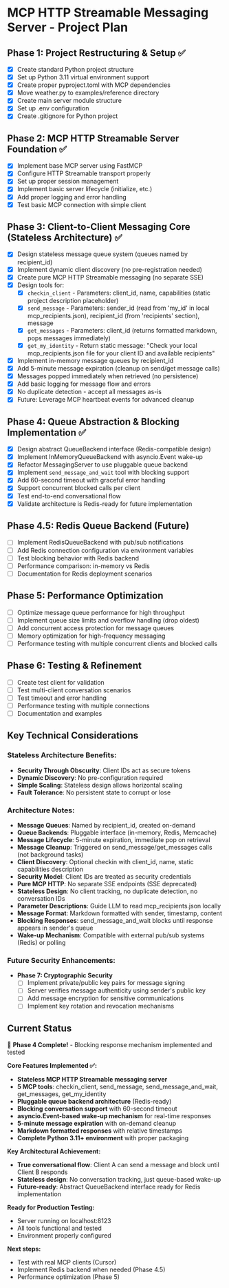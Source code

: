 # MCP HTTP Streamable Messaging Server - Project Plan

## Phase 1: Project Restructuring & Setup ✅
- [x] Create standard Python project structure
- [x] Set up Python 3.11 virtual environment support
- [x] Create proper pyproject.toml with MCP dependencies
- [x] Move weather.py to examples/reference directory
- [x] Create main server module structure
- [x] Set up .env configuration
- [x] Create .gitignore for Python project

## Phase 2: MCP HTTP Streamable Server Foundation ✅
- [x] Implement base MCP server using FastMCP
- [x] Configure HTTP Streamable transport properly
- [x] Set up proper session management
- [x] Implement basic server lifecycle (initialize, etc.)
- [x] Add proper logging and error handling
- [x] Test basic MCP connection with simple client

## Phase 3: Client-to-Client Messaging Core (Stateless Architecture) ✅
- [x] Design stateless message queue system (queues named by recipient_id)
- [x] Implement dynamic client discovery (no pre-registration needed)
- [x] Create pure MCP HTTP Streamable messaging (no separate SSE)
- [x] Design tools for:
  - [x] `checkin_client` - Parameters: client_id, name, capabilities (static project description placeholder)
  - [x] `send_message` - Parameters: sender_id (read from 'my_id' in local mcp_recipients.json), recipient_id (from 'recipients' section), message
  - [x] `get_messages` - Parameters: client_id (returns formatted markdown, pops messages immediately)
  - [x] `get_my_identity` - Return static message: "Check your local mcp_recipients.json file for your client ID and available recipients"
- [x] Implement in-memory message queues by recipient_id
- [x] Add 5-minute message expiration (cleanup on send/get message calls)
- [x] Messages popped immediately when retrieved (no persistence)
- [x] Add basic logging for message flow and errors
- [x] No duplicate detection - accept all messages as-is
- [x] Future: Leverage MCP heartbeat events for advanced cleanup

## Phase 4: Queue Abstraction & Blocking Implementation ✅
- [x] Design abstract QueueBackend interface (Redis-compatible design)
- [x] Implement InMemoryQueueBackend with asyncio.Event wake-up
- [x] Refactor MessagingServer to use pluggable queue backend
- [x] Implement `send_message_and_wait` tool with blocking support
- [x] Add 60-second timeout with graceful error handling
- [x] Support concurrent blocked calls per client
- [x] Test end-to-end conversational flow
- [x] Validate architecture is Redis-ready for future implementation

## Phase 4.5: Redis Queue Backend (Future)
- [ ] Implement RedisQueueBackend with pub/sub notifications
- [ ] Add Redis connection configuration via environment variables
- [ ] Test blocking behavior with Redis backend
- [ ] Performance comparison: in-memory vs Redis
- [ ] Documentation for Redis deployment scenarios

## Phase 5: Performance Optimization
- [ ] Optimize message queue performance for high throughput
- [ ] Implement queue size limits and overflow handling (drop oldest)
- [ ] Add concurrent access protection for message queues
- [ ] Memory optimization for high-frequency messaging
- [ ] Performance testing with multiple concurrent clients and blocked calls

## Phase 6: Testing & Refinement
- [ ] Create test client for validation
- [ ] Test multi-client conversation scenarios
- [ ] Test timeout and error handling
- [ ] Performance testing with multiple connections
- [ ] Documentation and examples

## Key Technical Considerations

### Stateless Architecture Benefits:
- **Security Through Obscurity**: Client IDs act as secure tokens
- **Dynamic Discovery**: No pre-configuration required
- **Simple Scaling**: Stateless design allows horizontal scaling
- **Fault Tolerance**: No persistent state to corrupt or lose

### Architecture Notes:
- **Message Queues**: Named by recipient_id, created on-demand
- **Queue Backends**: Pluggable interface (in-memory, Redis, Memcache)
- **Message Lifecycle**: 5-minute expiration, immediate pop on retrieval
- **Message Cleanup**: Triggered on send_message/get_messages calls (not background tasks)
- **Client Discovery**: Optional checkin with client_id, name, static capabilities description
- **Security Model**: Client IDs are treated as security credentials
- **Pure MCP HTTP**: No separate SSE endpoints (SSE deprecated)
- **Stateless Design**: No client tracking, no duplicate detection, no conversation IDs
- **Parameter Descriptions**: Guide LLM to read mcp_recipients.json locally
- **Message Format**: Markdown formatted with sender, timestamp, content
- **Blocking Responses**: send_message_and_wait blocks until response appears in sender's queue
- **Wake-up Mechanism**: Compatible with external pub/sub systems (Redis) or polling

### Future Security Enhancements:
- **Phase 7: Cryptographic Security**
  - [ ] Implement private/public key pairs for message signing
  - [ ] Server verifies message authenticity using sender's public key
  - [ ] Add message encryption for sensitive communications
  - [ ] Implement key rotation and revocation mechanisms

## Current Status
🎉 **Phase 4 Complete!** - Blocking response mechanism implemented and tested

**Core Features Implemented ✅:**
- **Stateless MCP HTTP Streamable messaging server**
- **5 MCP tools**: checkin_client, send_message, send_message_and_wait, get_messages, get_my_identity  
- **Pluggable queue backend architecture** (Redis-ready)
- **Blocking conversation support** with 60-second timeout
- **asyncio.Event-based wake-up mechanism** for real-time responses
- **5-minute message expiration** with on-demand cleanup
- **Markdown formatted responses** with relative timestamps
- **Complete Python 3.11+ environment** with proper packaging

**Key Architectural Achievement:**
- **True conversational flow**: Client A can send a message and block until Client B responds
- **Stateless design**: No conversation tracking, just queue-based wake-up
- **Future-ready**: Abstract QueueBackend interface ready for Redis implementation

**Ready for Production Testing:**
- Server running on localhost:8123
- All tools functional and tested
- Environment properly configured

**Next steps:** 
- Test with real MCP clients (Cursor)
- Implement Redis backend when needed (Phase 4.5)
- Performance optimization (Phase 5) 